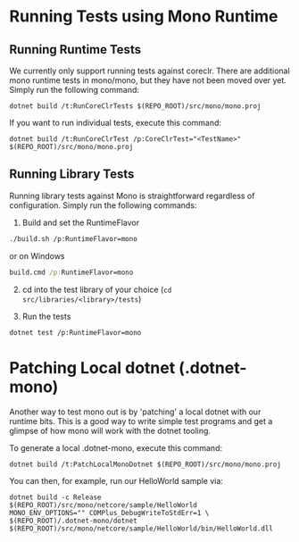 # Running Tests using Mono Runtime

## Running Runtime Tests
We currently only support running tests against coreclr.  There are additional mono runtime tests in mono/mono, but they
have not been moved over yet. Simply run the following command:

```
dotnet build /t:RunCoreClrTests $(REPO_ROOT)/src/mono/mono.proj
```

If you want to run individual tests, execute this command:

```
dotnet build /t:RunCoreClrTest /p:CoreClrTest="<TestName>" $(REPO_ROOT)/src/mono/mono.proj
```

## Running Library Tests
Running library tests against Mono is straightforward regardless of configuration.  Simply run the following commands:

1. Build and set the RuntimeFlavor

```bash
./build.sh /p:RuntimeFlavor=mono
```
or on Windows
```bat
build.cmd /p:RuntimeFlavor=mono
```

2. cd into the test library of your choice (`cd src/libraries/<library>/tests`)

3. Run the tests

```
dotnet test /p:RuntimeFlavor=mono
```

# Patching Local dotnet (.dotnet-mono)
Another way to test mono out is by 'patching' a local dotnet with our runtime bits.  This is a good way to write simple
test programs and get a glimpse of how mono will work with the dotnet tooling.

To generate a local .dotnet-mono, execute this command:

```
dotnet build /t:PatchLocalMonoDotnet $(REPO_ROOT)/src/mono/mono.proj
```

You can then, for example, run our HelloWorld sample via:

```
dotnet build -c Release $(REPO_ROOT)/src/mono/netcore/sample/HelloWorld
MONO_ENV_OPTIONS="" COMPlus_DebugWriteToStdErr=1 \
$(REPO_ROOT)/.dotnet-mono/dotnet $(REPO_ROOT)/src/mono/netcore/sample/HelloWorld/bin/HelloWorld.dll
```
